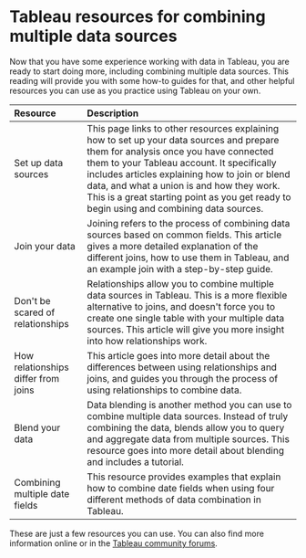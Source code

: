 Tableau resources for combining multiple data sources
=====================================================

Now that you have some experience working with data in Tableau, you are ready to start doing more, including combining multiple data sources. This reading will provide you with some how-to guides for that, and other helpful resources you can use as you practice using Tableau on your own.

| Resource | Description |
| :-- | :-- |
| Set up data sources | This page links to other resources explaining how to set up your data sources and prepare them for analysis once you have connected them to your Tableau account. It specifically includes articles explaining how to join or blend data, and what a union is and how they work. This is a great starting point as you get ready to begin using and combining data sources. |
| Join your data | Joining refers to the process of combining data sources based on common fields. This article gives a more detailed explanation of the different joins, how to use them in Tableau, and an example join with a step-by-step guide. |
| Don't be scared of relationships | Relationships allow you to combine multiple data sources in Tableau. This is a more flexible alternative to joins, and doesn't force you to create one single table with your multiple data sources. This article will give you more insight into how relationships work. |
| How relationships differ from joins | This article goes into more detail about the differences between using relationships and joins, and guides you through the process of using relationships to combine data. |
| Blend your data | Data blending is another method you can use to combine multiple data sources. Instead of truly combining the data, blends allow you to query and aggregate data from multiple sources. This resource goes into more detail about blending and includes a tutorial. |
| Combining multiple date fields | This resource provides examples that explain how to combine date fields when using four different methods of data combination in Tableau. |

These are just a few resources you can use. You can also find more information online or in the [Tableau community forums](https://community.tableau.com/s/).